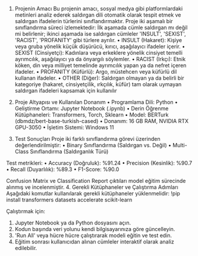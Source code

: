 1. Projenin Amacı
Bu projenin amacı, sosyal medya gibi platformlardaki metinleri analiz ederek saldırgan dili otomatik olarak tespit etmek ve saldırgan ifadelerin türlerini sınıflandırmaktır. Proje iki aşamalı bir sınıflandırma süreci izlemektedir: İlk aşamada cümle saldırgan mı değil mi belirlenir; ikinci aşamada ise saldırgan cümleler 'INSULT', 'SEXIST', 'RACIST', 'PROFANITY' gibi türlere ayrılır.
•	INSULT (Hakaret): Kişiye veya gruba yönelik küçük düşürücü, kırıcı, aşağılayıcı ifadeler içerir.
•	SEXIST (Cinsiyetçi): Kadınlara veya erkeklere yönelik cinsiyet temelli ayrımcılık, aşağılayıcı ya da önyargılı söylemler.
•	RACIST (Irkçı): Etnik köken, din veya milliyet temelinde ayrımcılık yapan ya da nefret içeren ifadeler.
•	PROFANITY (Küfürlü): Argo, müstehcen veya küfürlü dil kullanan ifadeler.
•	OTHER (Diğer): Saldırgan olmayan ya da belirli bir kategoriye (hakaret, cinsiyetçilik, ırkçılık, küfür) tam olarak uymayan saldırgan ifadeleri kapsamak için kullanılır

2. Proje Altyapısı ve Kullanılan Donanım
• Programlama Dili: Python
• Geliştirme Ortamı: Jupyter Notebook (.ipynb)
• Derin Öğrenme Kütüphaneleri: Transformers, Torch, Sklearn
• Model: BERTurk (dbmdz/bert-base-turkish-cased)
• Donanım: 16 GB RAM, NVIDIA RTX GPU-3050 
• İşletim Sistemi: Windows 11
3. Test Sonuçları
Proje iki farklı sınıflandırma görevi üzerinden değerlendirilmiştir:
• Binary Sınıflandırma (Saldırgan vs. Değil)
• Multi-Class Sınıflandırma (Saldırganlık Türü)

Test metrikleri:
• Accuracy (Doğruluk): %91.24
• Precision (Kesinlik): %90.7
• Recall (Duyarlılık): %89.3
• F1-Score: %90.0

Confusion Matrix ve Classification Report çıktıları model eğitim sürecinde alınmış ve incelenmiştir.
4. Gerekli Kütüphaneler ve Çalıştırma Adımları
Aşağıdaki komutlar kullanılarak gerekli kütüphaneler yüklenmelidir:
!pip install transformers datasets accelerate scikit-learn

Çalıştırmak için:
1. Jupyter Notebook ya da Python dosyasını açın.
2. Kodun başında veri yolunu kendi bilgisayarınıza göre güncelleyin.
3. 'Run All' veya hücre hücre çalıştırarak modeli eğitin ve test edin.
4. Eğitim sonrası kullanıcıdan alınan cümleler interaktif olarak analiz edilebilir.
